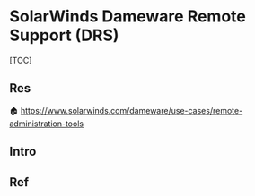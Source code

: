 # SolarWinds Dameware Remote Support (DRS)

[TOC]



## Res
🏠 https://www.solarwinds.com/dameware/use-cases/remote-administration-tools



## Intro


## Ref

